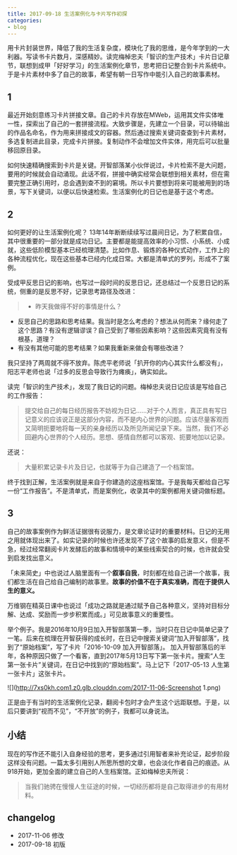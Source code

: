 ```yaml
---
title: 2017-09-18 生活案例化与卡片写作初探
categories: 
- blog
---
```


用卡片封装世界，降低了我的生活复杂度，模块化了我的思维，是今年学到的一大利器。写读书卡片数月，深感精妙。读完梅棹忠夫「智识的生产技术」卡片日记章节，联想到成甲「好好学习」的生活案例化章节，思考把日记整合到卡片系统中。于是卡片素材中多了自己的故事，希望有朝一日写作中能引入自己的故事素材。

## 1

最近开始刻意练习卡片拼接文章。自己的卡片存放在MWeb，运用其文件实体唯一性，探索出了自己的一套拼接流程。大致步骤是，先建立一个目录，可以待输出的作品名命名，作为用来拼接成文的容器。然后通过搜索关键词查查到卡片素材，多选复制进此目录，完成卡片拼接。复制动作不会增加文件实体，用完后可以批量移回原目录。

如何快速精确搜索到卡片是关键。开智部落某小伙伴说过，卡片检索不是大问题，要用的时候就会自动涌现。此话不假，拼接中确实经常会联想到相关素材，但在需要完整正确引用时，总会遇到查不到的窘境。所以卡片要想到将来可能被用到的场景，写下关键词，以便以后快速检索。生活案例化的日记也是基于这个考虑。

## 2

如何更好的让生活案例化呢？
13年14年断断续续写过晨间日记，为了积累自信，其中很重要的一部分就是成功日记。主要都是能提高效率的小习惯、小系统、小成就，这些低阶模型基本已经梳理清楚。比如作息、锻炼的各种仪式动作，工作上的各种流程优化，现在这些基本已经内化成日常。大都是清单式的罗列，形成不了案例。

受成甲反思日记的影响，也写过一段时间的反思日记，还总结过一个反思日记的系统，侧重的是反思不好，记录思考路径及改进：
> - 昨天我做得不好的事情是什么？
- 反思自己的思路和思考结果。我当时是怎么考虑的？想法从何而来？缘何走了这个思路？有没有逻辑谬误？自己受到了哪些因素影响？这些因素究竟有没有根基，道理？
- 有没有其他可能的思考结果？如果我重新来做会有哪些改进？

我只坚持了两周就不得不放弃。陈虎平老师说「扒开你的内心其实什么都没有」，阳志平老师也说「过多的反思会导致行为瘫痪」，确实如此。

读完「智识的生产技术」，发现了我日记的问题。梅棹忠夫说日记应该是写给自己的工作报告：
> 提交给自己的每日经历报告不妨视为日记……对于个人而言，真正具有写日记意义的应该说正是这部分内容，而不是内心世界的问题。应该尽量客观而又简明扼要地将每一天的亲身经历以及所见所闻记录下来。当然，我们不必回避内心世界的个人经历。思想、感情自然都可以客观、扼要地加以记录。

还说：
> 大量积累记录卡片及日记，也就等于为自己建造了一个档案馆。

终于找到正解，生活案例就是来自于你建造的这座档案馆。于是我每天都给自己写一份“工作报告”。不是清单式，而是案例化，收录其中的案例都用关键词做标题。

## 3

自己的故事案例作为鲜活证据很有说服力，是文章论证时的重要材料。日记的无用之用就体现出来了。如实记录的时候也许还发现不了这个故事的启发意义，但是不急，经过经常翻阅卡片发酵后的故事和情境中的某些线索契合的时候，也许就会受到启发找出意义。

「未来简史」中也说过人脑里面有一个**叙事自我**，时刻都在给自己讲一个故事，我们都生活在自己给自己编制的故事里。**故事的价值不在于真实准确，而在于提供人生的意义。**

万维钢在精英日课中也说过「成功之路就是通过赋予自己各种意义，坚持对目标分解、达成、奖励而一步步积累而成。」可见故事意义的重要性。

举个例子。我是2016年10月9日加入开智部落第一季，当时只在日记中简单记录了一笔。后来在梳理在开智获得的成长时，在日记中搜索关键词“加入开智部落”，找到了“原始档案”，写了卡片「2016-10-09 加入开智部落」。
加入开智部落后的半年，各种原因只做了一个看客，直到2017年5月13日写下第一张卡片。搜索“人生第一张卡片”关键词，在日记中找到的“原始档案”。马上记下「2017-05-13 人生第一张卡片」这张卡片。

![](http://7xs0kh.com1.z0.glb.clouddn.com/2017-11-06-Screenshot 1.png)

正是由于有当时的生活案例化记录，翻阅卡包时才会产生这个远距联想。于是，以后只要讲到“视而不见”，“不开放”的例子，我都可以身说法。

## 小结

现在的写作还不能引入自身经验的思考，更多通过引用智者来补充论证，起步阶段这样没有问题。一篇太多引用别人所思所想的文章，也会淡化作者自己的痕迹。从918开始，更加全面的建立自己的人生档案馆。正如梅棹忠夫所说：

> 当我们驰骋在慢慢人生征途的时候，一切经历都将是自己取得进步的有用材料。
 
## changelog

- 2017-11-06 修改
- 2017-09-18 初版 

